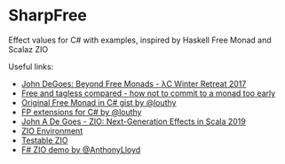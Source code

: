 # SharpFree

Effect values for C# with examples, inspired by Haskell Free Monad and Scalaz ZIO

Useful links:
- [John DeGoes: Beyond Free Monads - λC Winter Retreat 2017](https://www.youtube.com/watch?v=A-lmrvsUi2Y)
- [Free and tagless compared - how not to commit to a monad too early](https://softwaremill.com/free-tagless-compared-how-not-to-commit-to-monad-too-early)
- [Original Free Monad in C# gist by @louthy](https://gist.github.com/louthy/524fbe8965d3a2aae1b576cdd8e971e4)
- [FP extensions for C# by @louthy](https://github.com/louthy/language-ext)
- [John A De Goes - ZIO: Next-Generation Effects in Scala 2019](https://www.youtube.com/watch?v=mkSHhsJXjdc)
- [ZIO Environment](http://degoes.net/articles/zio-environment)
- [Testable ZIO](http://degoes.net/articles/testable-zio)
- [F# ZIO demo by @AnthonyLloyd](https://gist.github.com/dadhi/27c44a264a61dfa1d8fce692bccac32e)
